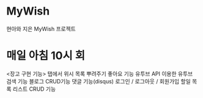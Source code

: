 # MyWish
현아와 지은 MyWish 프로젝트

# 매일 아침 10시 회

<장고 구현 기능>
탭에서 위시 목록 뿌려주기
좋아요 기능
유투브 API 이용한 유투브 검색 기능
블로그 CRUD기능
댓글 기능(disqus)
로그인 / 로그아웃 / 회원가입
할일 목록 리스트 CRUD 기능
